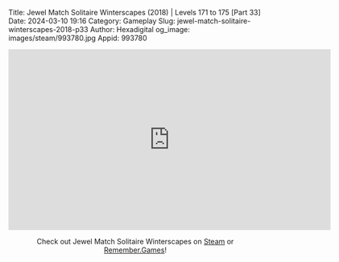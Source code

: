 Title: Jewel Match Solitaire Winterscapes (2018) | Levels 171 to 175 [Part 33]
Date: 2024-03-10 19:16
Category: Gameplay
Slug: jewel-match-solitaire-winterscapes-2018-p33
Author: Hexadigital
og_image: images/steam/993780.jpg
Appid: 993780

<center><iframe src="https://www.youtube.com/embed/6WGREBRKrqQ?feature=oembed" allow="accelerometer; autoplay; encrypted-media; gyroscope; picture-in-picture" width="640" height="360" frameborder="0"></iframe>

Check out Jewel Match Solitaire Winterscapes on [Steam](https://store.steampowered.com/app/993780/?curator_clanid=34633900) or [Remember.Games](https://remember.games/game/8077/jewel-match-solitaire-winterscapes/)!</center>